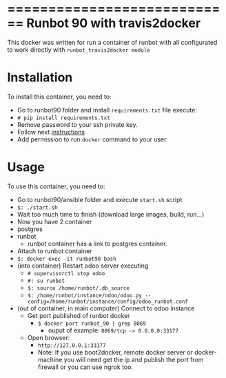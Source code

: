 
============================
Runbot 90 with travis2docker
============================

This docker was written for run a container of runbot with all configurated
to work directly with `runbot_travis2docker module`

Installation
============

To install this container, you need to:
 
 * Go to runbot90 folder and install `requirements.txt` file execute: 
  * `# pip install requirements.txt`
 * Remove password to your ssh private key.
  * Follow next [instructions](http://www.thinkplexx.com/learn/howto/security/ssl/remove-passphrase-password-from-private-rsa-key)
 * Add permission to run `docker` command to your user.
  
Usage
=====

To use this container, you need to:

* Go to runbot90/ansible folder and execute `start.sh` script
 * `$: ./start.sh`
  * Wait too much time to finish (download large images, build, run...)
* Now you have 2 container
 * postgres
 * runbot
   * runbot container has a link to postgres container.
* Attach to runbot container
 * `$: docker exec -it runbot90 bash`
* (into container) Restart odoo server executing
  * `# supervisorctl stop odoo`
  * `#: su runbot`
  * `$: source /home/runbot/.db_source`
  * `$: /home/runbot/instance/odoo/odoo.py --config=/home/runbot/instance/config/odoo_runbot.conf`
* (out of container, in main computer) Connect to odoo instance
  * Get port published of runbot docker
    * `$ docker port runbot_90 | grep 8069`
      * ouput of example: `8069/tcp -> 0.0.0.0:33177`
  * Open browser:
    * `http://127.0.0.1:33177`
    * Note: If you use boot2docker, remote docker server or docker-machine you will need get the ip and publish the port from firewall or you can use ngrok too.
